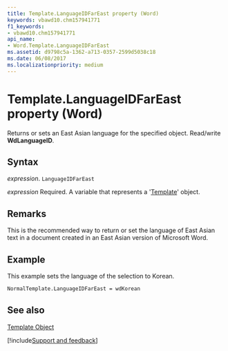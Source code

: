 ```yaml
---
title: Template.LanguageIDFarEast property (Word)
keywords: vbawd10.chm157941771
f1_keywords:
- vbawd10.chm157941771
api_name:
- Word.Template.LanguageIDFarEast
ms.assetid: d9798c5a-1362-a713-0357-2599d5038c18
ms.date: 06/08/2017
ms.localizationpriority: medium
---
```



# Template.LanguageIDFarEast property (Word)

Returns or sets an East Asian language for the specified object. Read/write **WdLanguageID**.


## Syntax

_expression_. `LanguageIDFarEast`

_expression_ Required. A variable that represents a '[Template](Word.Template.md)' object.


## Remarks

This is the recommended way to return or set the language of East Asian text in a document created in an East Asian version of Microsoft Word.


## Example

This example sets the language of the selection to Korean.


```vb
NormalTemplate.LanguageIDFarEast = wdKorean
```


## See also


[Template Object](Word.Template.md)

[!include[Support and feedback](~/includes/feedback-boilerplate.md)]